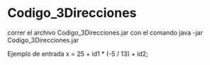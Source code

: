 # Codigo_3Direcciones
correr el archivo Codigo_3Direcciones.jar con el comando 
java -jar Codigo_3Direcciones.jar

Ejemplo de entrada
x = 25 + id1 * (-5 / 13) + id2;
